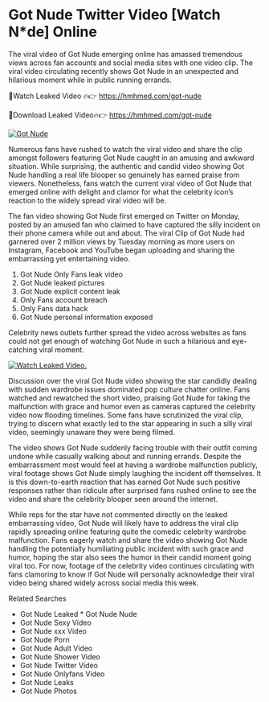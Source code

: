 ﻿# Got Nude Twitter Video [Watch N*de] Online

The viral video of ﻿Got Nude emerging online has amassed tremendous views across fan accounts and social media sites with one video clip. The viral video circulating recently shows ﻿Got Nude in an unexpected and hilarious moment while in public running errands. 

🔴Watch Leaked Video 🔥👉  https://hmhmed.com/got-nude 

🔴Download Leaked Video🔥👉  https://hmhmed.com/got-nude 

[![Got Nude](https://i.imgur.com/dJHk4Zq.gif)](https://hmhmed.com/got-nude)

Numerous fans have rushed to watch the viral video and share the clip amongst followers featuring ﻿Got Nude caught in an amusing and awkward situation. While surprising, the authentic and candid video showing ﻿Got Nude handling a real life blooper so genuinely has earned praise from viewers. Nonetheless, fans watch the current viral video of ﻿Got Nude that emerged online with delight and clamor for what the celebrity icon’s reaction to the widely spread viral video will be.

The fan video showing ﻿Got Nude first emerged on Twitter on Monday, posted by an amused fan who claimed to have captured the silly incident on their phone camera while out and about. The viral Clip of ﻿Got Nude had garnered over 2 million views by Tuesday morning as more users on Instagram, Facebook and YouTube began uploading and sharing the embarrassing yet entertaining video. 

1. ﻿Got Nude Only Fans leak video
2. ﻿Got Nude leaked pictures
3. ﻿Got Nude explicit content leak
4. Only Fans account breach
5. Only Fans data hack
6. ﻿Got Nude personal information exposed

Celebrity news outlets further spread the video across websites as fans could not get enough of watching ﻿Got Nude in such a hilarious and eye-catching viral moment. 

[![Watch Leaked Video.](https://miro.medium.com/v2/resize:fit:828/format:webp/1*cilzJN44JGOrTw9NJCrNHA.gif "Watch Leaked Video")](https://hmhmed.com/got-nude)

Discussion over the viral ﻿Got Nude video showing the star candidly dealing with sudden wardrobe issues dominated pop culture chatter online. Fans watched and rewatched the short video, praising ﻿Got Nude for taking the malfunction with grace and humor even as cameras captured the celebrity video now flooding timelines. Some fans have scrutinized the viral clip, trying to discern what exactly led to the star appearing in such a silly viral video, seemingly unaware they were being filmed.

The video shows ﻿Got Nude suddenly facing trouble with their outfit coming undone while casually walking about and running errands. Despite the embarrassment most would feel at having a wardrobe malfunction publicly, viral footage shows ﻿Got Nude simply laughing the incident off themselves. It is this down-to-earth reaction that has earned ﻿Got Nude such positive responses rather than ridicule after surprised fans rushed online to see the video and share the celebrity blooper seen around the internet.  

While reps for the star have not commented directly on the leaked embarrassing video, ﻿Got Nude will likely have to address the viral clip rapidly spreading online featuring quite the comedic celebrity wardrobe malfunction. Fans eagerly watch and share the video showing ﻿Got Nude handling the potentially humiliating public incident with such grace and humor, hoping the star also sees the humor in their candid moment going viral too. For now, footage of the celebrity video continues circulating with fans clamoring to know if ﻿Got Nude will personally acknowledge their viral video being shared widely across social media this week.

Related Searches
* ﻿Got Nude Leaked
﻿* Got Nude Nude
* ﻿Got Nude Sexy Video
* ﻿Got Nude xxx Video
* ﻿Got Nude Porn
* ﻿Got Nude Adult Video
* ﻿Got Nude Shower Video
* ﻿Got Nude Twitter Video
* ﻿Got Nude Onlyfans Video
* ﻿Got Nude Leaks
* ﻿Got Nude Photos